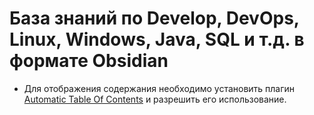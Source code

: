 # База знаний  по Develop, DevOps, Linux, Windows, Java, SQL и т.д. в формате Obsidian
- Для отображения содержания необходимо установить плагин [Automatic Table Of Contents](obsidian://show-plugin?id=automatic-table-of-contents) и разрешить его использование.
